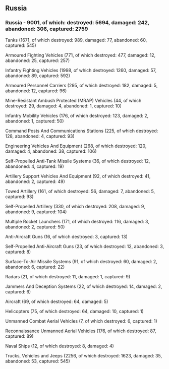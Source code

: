 
 
 ## Russia
 
 ### Russia - 9001, of which: destroyed: 5694, damaged: 242, abandoned: 306, captured: 2759

 

 

 Tanks (1671, of which destroyed: 989, damaged: 77, abandoned: 60, captured: 545)

 Armoured Fighting Vehicles (771, of which destroyed: 477, damaged: 12, abandoned: 25, captured: 257)

 Infantry Fighting Vehicles (1998, of which destroyed: 1260, damaged: 57, abandoned: 89, captured: 592)

 Armoured Personnel Carriers (295, of which destroyed: 182, damaged: 5, abandoned: 12, captured: 96)

 Mine-Resistant Ambush Protected (MRAP) Vehicles (44, of which destroyed: 29, damaged: 4, abandoned: 1, captured: 10)

 Infantry Mobility Vehicles (176, of which destroyed: 123, damaged: 2, abandoned: 1, captured: 50)

 Command Posts And Communications Stations (225, of which destroyed: 128, abandoned: 4, captured: 93)

 Engineering Vehicles And Equipment (268, of which destroyed: 120, damaged: 4, abandoned: 38, captured: 106)

 Self-Propelled Anti-Tank Missile Systems (36, of which destroyed: 12, abandoned: 4, captured: 19)

 Artillery Support Vehicles And Equipment (92, of which destroyed: 41, abandoned: 2, captured: 49)

 Towed Artillery (161, of which destroyed: 56, damaged: 7, abandoned: 5, captured: 93)

 Self-Propelled Artillery (330, of which destroyed: 208, damaged: 9, abandoned: 9, captured: 104)

 Multiple Rocket Launchers (171, of which destroyed: 116, damaged: 3, abandoned: 2, captured: 50)

 Anti-Aircraft Guns (16, of which destroyed: 3, captured: 13)

 Self-Propelled Anti-Aircraft Guns (23, of which destroyed: 12, abandoned: 3, captured: 8)

 Surface-To-Air Missile Systems (91, of which destroyed: 60, damaged: 2, abandoned: 6, captured: 22)

 Radars (21, of which destroyed: 11, damaged: 1, captured: 9)

 Jammers And Deception Systems (22, of which destroyed: 14, damaged: 2, captured: 6)

 Aircraft (69, of which destroyed: 64, damaged: 5)

 Helicopters (75, of which destroyed: 64, damaged: 10, captured: 1)

 Unmanned Combat Aerial Vehicles (7, of which destroyed: 6, captured: 1)

 Reconnaissance Unmanned Aerial Vehicles (176, of which destroyed: 87, captured: 89)

 Naval Ships (12, of which destroyed: 8, damaged: 4)

 Trucks, Vehicles and Jeeps (2256, of which destroyed: 1623, damaged: 35, abandoned: 53, captured: 545)

